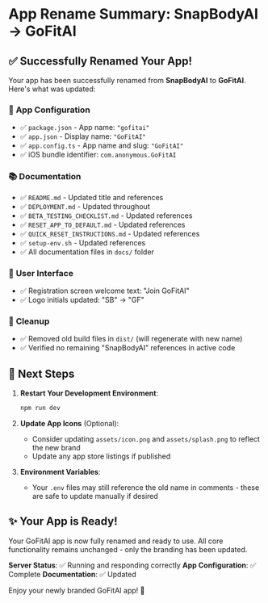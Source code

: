 # App Rename Summary: SnapBodyAI → GoFitAI

## ✅ **Successfully Renamed Your App!**

Your app has been successfully renamed from **SnapBodyAI** to **GoFitAI**. Here's what was updated:

### 📱 **App Configuration**
- ✅ `package.json` - App name: `"gofitai"`
- ✅ `app.json` - Display name: `"GoFitAI"`
- ✅ `app.config.ts` - App name and slug: `"GoFitAI"`
- ✅ iOS bundle identifier: `com.anonymous.GoFitAI`

### 📚 **Documentation**
- ✅ `README.md` - Updated title and references
- ✅ `DEPLOYMENT.md` - Updated throughout
- ✅ `BETA_TESTING_CHECKLIST.md` - Updated references
- ✅ `RESET_APP_TO_DEFAULT.md` - Updated references
- ✅ `QUICK_RESET_INSTRUCTIONS.md` - Updated references
- ✅ `setup-env.sh` - Updated references
- ✅ All documentation files in `docs/` folder

### 🎨 **User Interface**
- ✅ Registration screen welcome text: "Join GoFitAI"
- ✅ Logo initials updated: "SB" → "GF"

### 🧹 **Cleanup**
- ✅ Removed old build files in `dist/` (will regenerate with new name)
- ✅ Verified no remaining "SnapBodyAI" references in active code

## 🚀 **Next Steps**

1. **Restart Your Development Environment**:
   ```bash
   npm run dev
   ```

2. **Update App Icons** (Optional):
   - Consider updating `assets/icon.png` and `assets/splash.png` to reflect the new brand
   - Update any app store listings if published

3. **Environment Variables**:
   - Your `.env` files may still reference the old name in comments - these are safe to update manually if desired

## ✨ **Your App is Ready!**

Your GoFitAI app is now fully renamed and ready to use. All core functionality remains unchanged - only the branding has been updated.

**Server Status**: ✅ Running and responding correctly
**App Configuration**: ✅ Complete
**Documentation**: ✅ Updated

Enjoy your newly branded GoFitAI app! 🎯

